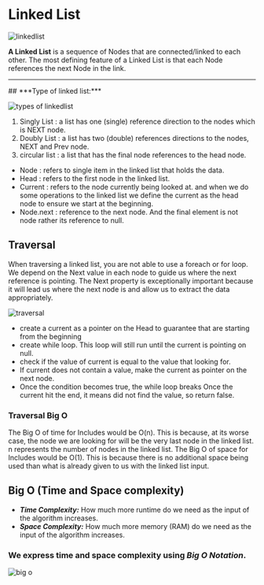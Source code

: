 # Linked List

![linkedlist](https://media.geeksforgeeks.org/wp-content/cdn-uploads/gq/2013/03/Linkedlist.png)

**A Linked List** is a sequence of Nodes that are connected/linked to each other. The most defining feature of a Linked List is that each Node references the next Node in the link.
<hr>
## ***Type of linked list:***

![types of linkedlist](https://prepinsta.com/wp-content/uploads/2020/06/Types-of-Linked-Lists.webp)

1. Singly List : a list has one (single) reference direction to the nodes which is NEXT node.
2. Doubly List : a list has two (double) references directions to the nodes, NEXT and Prev node.
3. circular list : a list that has the final node references to the head node.
* Node : refers to single item in the linked list that holds the data.
* Head : refers to the first node in the linked list.
* Current : refers to the node currently being looked at. and when we do some operations to the linked list we define the current as the head node to ensure we start at the beginning.
* Node.next : reference to the next node. And the final element is not node rather its reference to null.

## Traversal
When traversing a linked list, you are not able to use a foreach or for loop. We depend on the Next value in each node to guide us where the next reference is pointing. The Next property is exceptionally important because it will lead us where the next node is and allow us to extract the data appropriately.

![traversal](https://image.slidesharecdn.com/pptofoperationsononewaylinklist-160321113603/95/ppt-of-operations-on-one-way-link-list-8-638.jpg?cb=1458560245)

* create a current as a pointer on the Head to guarantee that are starting from the beginning
* create while loop. This loop will still run until the current is pointing on null.
* check if the value of current is equal to the value that looking for.
* If current does not contain a value, make the current as pointer on the next node.
* Once the condition becomes true, the while loop breaks
Once the current hit the end, it means did not find the value, so return false.

### Traversal Big O
The Big O of time for Includes would be O(n). This is because, at its worse case, the node we are looking for will be the very last node in the linked list. n represents the number of nodes in the linked list.
The Big O of space for Includes would be O(1). This is because there is no additional space being used than what is already given to us with the linked list input.

## Big O (Time and Space complexity)

* ***Time Complexity:*** How much more runtime do we need as the input of the algorithm increases.
* ***Space Complexity:*** How much more memory (RAM) do we need as the input of the algorithm increases.
### We express time and space complexity using ***Big O Notation***.

![big o](https://miro.medium.com/max/550/1*leuidehqYrPSmoBRRjG8zA.png)